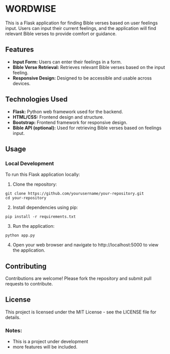 # WORDWISE

This is a Flask application for finding Bible verses based on user feelings input. Users can input their current feelings, and the application will find relevant Bible verses to provide comfort or guidance.

## Features

- **Input Form:** Users can enter their feelings in a form.
- **Bible Verse Retrieval:** Retrieves relevant Bible verses based on the input feeling.
- **Responsive Design:** Designed to be accessible and usable across devices.

## Technologies Used

- **Flask:** Python web framework used for the backend.
- **HTML/CSS:** Frontend design and structure.
- **Bootstrap:** Frontend framework for responsive design.
- **Bible API (optional):** Used for retrieving Bible verses based on feelings input.

## Usage

### Local Development

To run this Flask application locally:

1. Clone the repository:
```
git clone https://github.com/yourusername/your-repository.git
cd your-repository
```
2. Install dependencies using pip:
```
pip install -r requirements.txt
```
3. Run the application:
```
python app.py
```
4. Open your web browser and navigate to http://localhost:5000 to view the application.

## Contributing
Contributions are welcome! Please fork the repository and submit pull requests to contribute.

## License
This project is licensed under the MIT License - see the LICENSE file for details.

### Notes:
- This is a project under development
- more features will be included.





